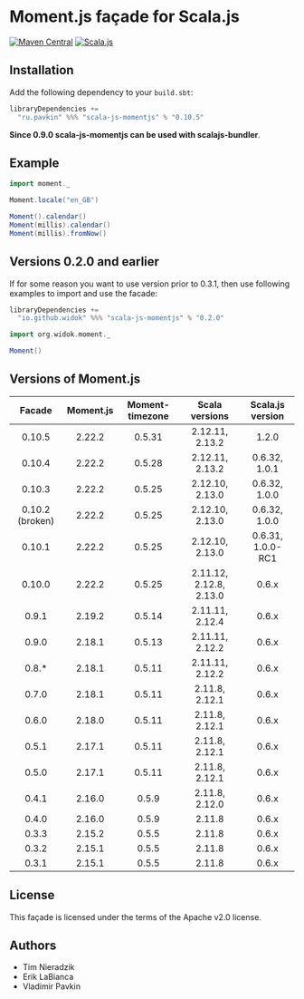 # Moment.js façade for Scala.js

[![Maven Central](https://img.shields.io/maven-central/v/ru.pavkin/scala-js-momentjs_sjs0.6_2.12.svg)](https://github.com/vpavkin/scala-js-momentjs)
[![Scala.js](https://www.scala-js.org/assets/badges/scalajs-1.0.0.svg)](https://www.scala-js.org)

## Installation
Add the following dependency to your `build.sbt`:

```scala
libraryDependencies +=
  "ru.pavkin" %%% "scala-js-momentjs" % "0.10.5"
```

**Since 0.9.0 scala-js-momentjs can be used with scalajs-bundler**.

## Example
```scala
import moment._

Moment.locale("en_GB")

Moment().calendar()
Moment(millis).calendar()
Moment(millis).fromNow()
```

## Versions 0.2.0 and earlier
If for some reason you want to use version prior to 0.3.1, then use following examples to import and use the facade:

```scala
libraryDependencies +=
  "io.github.widok" %%% "scala-js-momentjs" % "0.2.0"
```

```scala
import org.widok.moment._

Moment()
```

## Versions of Moment.js

| Facade | Moment.js | Moment-timezone | Scala versions | Scala.js version |
| :-----:|:---------:|:---------------:|:---------------:|:---------------:
| 0.10.5 | 2.22.2      | 0.5.31          | 2.12.11, 2.13.2| 1.2.0 |
| 0.10.4 | 2.22.2    | 0.5.28          | 2.12.11, 2.13.2| 0.6.32, 1.0.1|
| 0.10.3 | 2.22.2    | 0.5.25          | 2.12.10, 2.13.0| 0.6.32, 1.0.0|
| 0.10.2 (broken) | 2.22.2    | 0.5.25          | 2.12.10, 2.13.0| 0.6.32, 1.0.0|
| 0.10.1 | 2.22.2    | 0.5.25          | 2.12.10, 2.13.0| 0.6.31, 1.0.0-RC1|
| 0.10.0 | 2.22.2    | 0.5.25          | 2.11.12, 2.12.8, 2.13.0| 0.6.x |
| 0.9.1  | 2.19.2    | 0.5.14          | 2.11.11, 2.12.4 | 0.6.x |
| 0.9.0  | 2.18.1    | 0.5.13          | 2.11.11, 2.12.2 | 0.6.x |
| 0.8.*  | 2.18.1    | 0.5.11          | 2.11.11, 2.12.2 | 0.6.x |
| 0.7.0  | 2.18.1    | 0.5.11          | 2.11.8, 2.12.1  | 0.6.x |
| 0.6.0  | 2.18.0    | 0.5.11          | 2.11.8, 2.12.1  | 0.6.x |
| 0.5.1  | 2.17.1    | 0.5.11          | 2.11.8, 2.12.1  | 0.6.x |
| 0.5.0  | 2.17.1    | 0.5.11          | 2.11.8, 2.12.1  | 0.6.x |
| 0.4.1  | 2.16.0    | 0.5.9           | 2.11.8, 2.12.0  | 0.6.x |
| 0.4.0  | 2.16.0    | 0.5.9           | 2.11.8          | 0.6.x |
| 0.3.3  | 2.15.2    | 0.5.5           | 2.11.8          | 0.6.x |
| 0.3.2  | 2.15.1    | 0.5.5           | 2.11.8          | 0.6.x |
| 0.3.1  | 2.15.1    | 0.5.5           | 2.11.8          | 0.6.x |

## License
This façade is licensed under the terms of the Apache v2.0 license.

## Authors
* Tim Nieradzik
* Erik LaBianca
* Vladimir Pavkin
